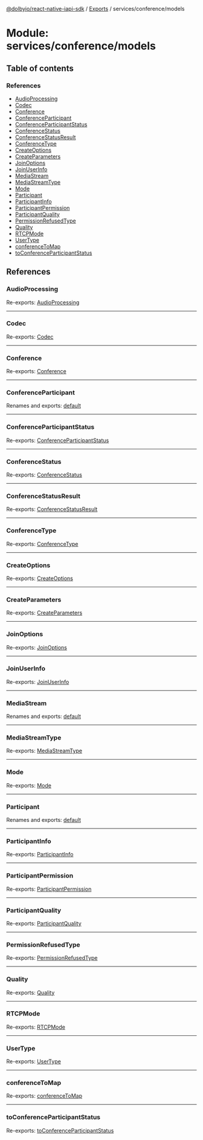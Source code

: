 [@dolbyio/react-native-iapi-sdk](../README.md) / [Exports](../modules.md) / services/conference/models

# Module: services/conference/models

## Table of contents

### References

- [AudioProcessing](services_conference_models.md#audioprocessing)
- [Codec](services_conference_models.md#codec)
- [Conference](services_conference_models.md#conference)
- [ConferenceParticipant](services_conference_models.md#conferenceparticipant)
- [ConferenceParticipantStatus](services_conference_models.md#conferenceparticipantstatus)
- [ConferenceStatus](services_conference_models.md#conferencestatus)
- [ConferenceStatusResult](services_conference_models.md#conferencestatusresult)
- [ConferenceType](services_conference_models.md#conferencetype)
- [CreateOptions](services_conference_models.md#createoptions)
- [CreateParameters](services_conference_models.md#createparameters)
- [JoinOptions](services_conference_models.md#joinoptions)
- [JoinUserInfo](services_conference_models.md#joinuserinfo)
- [MediaStream](services_conference_models.md#mediastream)
- [MediaStreamType](services_conference_models.md#mediastreamtype)
- [Mode](services_conference_models.md#mode)
- [Participant](services_conference_models.md#participant)
- [ParticipantInfo](services_conference_models.md#participantinfo)
- [ParticipantPermission](services_conference_models.md#participantpermission)
- [ParticipantQuality](services_conference_models.md#participantquality)
- [PermissionRefusedType](services_conference_models.md#permissionrefusedtype)
- [Quality](services_conference_models.md#quality)
- [RTCPMode](services_conference_models.md#rtcpmode)
- [UserType](services_conference_models.md#usertype)
- [conferenceToMap](services_conference_models.md#conferencetomap)
- [toConferenceParticipantStatus](services_conference_models.md#toconferenceparticipantstatus)

## References

### AudioProcessing

Re-exports: [AudioProcessing](../enums/services_conference_models_AudioProcessing.AudioProcessing.md)

___

### Codec

Re-exports: [Codec](../enums/services_conference_models_CreateConference.Codec.md)

___

### Conference

Re-exports: [Conference](../interfaces/services_conference_models_Conference.Conference.md)

___

### ConferenceParticipant

Renames and exports: [default](../classes/services_conference_models_ConferenceParticipant.default.md)

___

### ConferenceParticipantStatus

Re-exports: [ConferenceParticipantStatus](../enums/services_conference_models_ConferenceParticipantStatus.ConferenceParticipantStatus.md)

___

### ConferenceStatus

Re-exports: [ConferenceStatus](../enums/services_conference_models_ConferenceStatus.ConferenceStatus.md)

___

### ConferenceStatusResult

Re-exports: [ConferenceStatusResult](../interfaces/services_conference_models_ConferenceStatusResult.ConferenceStatusResult.md)

___

### ConferenceType

Re-exports: [ConferenceType](../enums/services_conference_models_ConferenceType.ConferenceType.md)

___

### CreateOptions

Re-exports: [CreateOptions](../interfaces/services_conference_models_CreateConference.CreateOptions.md)

___

### CreateParameters

Re-exports: [CreateParameters](../interfaces/services_conference_models_CreateConference.CreateParameters.md)

___

### JoinOptions

Re-exports: [JoinOptions](../interfaces/services_conference_models_JoinConference.JoinOptions.md)

___

### JoinUserInfo

Re-exports: [JoinUserInfo](../interfaces/services_conference_models_JoinConference.JoinUserInfo.md)

___

### MediaStream

Renames and exports: [default](../interfaces/services_conference_models_MediaStream.default.md)

___

### MediaStreamType

Re-exports: [MediaStreamType](services_conference_models_MediaStream.md#mediastreamtype)

___

### Mode

Re-exports: [Mode](../enums/services_conference_models_CreateConference.Mode.md)

___

### Participant

Renames and exports: [default](../classes/services_conference_models_Participant.default.md)

___

### ParticipantInfo

Re-exports: [ParticipantInfo](../interfaces/services_conference_models_ConferenceParticipant.ParticipantInfo.md)

___

### ParticipantPermission

Re-exports: [ParticipantPermission](../interfaces/services_conference_models_ParticipantPermission.ParticipantPermission.md)

___

### ParticipantQuality

Re-exports: [ParticipantQuality](../interfaces/services_conference_models_ParticipantQuality.ParticipantQuality.md)

___

### PermissionRefusedType

Re-exports: [PermissionRefusedType](../enums/services_conference_models_PermissionRefusedType.PermissionRefusedType.md)

___

### Quality

Re-exports: [Quality](../enums/services_conference_models_ParticipantQuality.Quality.md)

___

### RTCPMode

Re-exports: [RTCPMode](../enums/services_conference_models_CreateConference.RTCPMode.md)

___

### UserType

Re-exports: [UserType](../enums/services_conference_models_JoinConference.UserType.md)

___

### conferenceToMap

Re-exports: [conferenceToMap](services_conference_models_Conference.md#conferencetomap)

___

### toConferenceParticipantStatus

Re-exports: [toConferenceParticipantStatus](services_conference_models_ConferenceParticipantStatus.md#toconferenceparticipantstatus)
